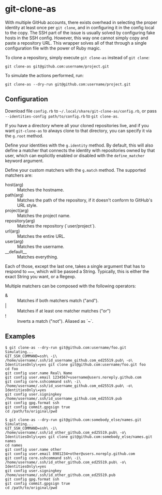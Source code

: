 # git-clone-as
With multiple GitHub accounts, there exists overhead in selecting the proper identity at least once per `git clone`, and in configuring it in the config local to the copy. The SSH part of the issue is usually solved by configuring fake hosts in the SSH config. However, this way one cannot simply copy and paste a repository URL. This wrapper solves all of that through a single configuration file with the power of Ruby magic.

To clone a repository, simply execute `git clone-as` instead of `git clone`:
```
git clone-as git@github.com:username/project.git
```
To simulate the actions performed, run:
```
git clone-as --dry-run git@github.com:username/project.git
```
## Configuration
Download file `config.rb` to `~/.local/share/git-clone-as/config.rb`, or pass `--identities-config path/to/config.rb` to `git clone-as`.

If you have a directory where all your cloned repositories live, and if you want `git-clone-as` to always clone to that directory, you can specify it via the `g.root` method.

Define your identities with the `g.identity` method. By default, this will also define a matcher that connects the identity with repositories owned by that user, which can explicitly enabled or disabled with the `define_matcher` keyword argument.

Define your custom matchers with the `g.match` method. The supported matchers are:
<dl>
  <dt>host(arg)</dt>
  <dd>Matches the hostname.</dd>
  <dt>path(arg)</dt>
  <dd>Matches the path of the repository, if it doesn't conform to GitHub's URL style.</dd>
  <dt>project(arg)</dt>
  <dd>Matches the project name.</dd>
  <dt>repository(arg)</dt>
  <dd>Matches the repository (`user/project`).</dd>
  <dt>url(arg)</dt>
  <dd>Matches the entire URL.</dd>
  <dt>user(arg)</dt>
  <dd>Matches the username.</dd>
  <dt>__default__</dt>
  <dd>Matches everything.</dd>
</dl>
Each of those, except the last one, takes a single argument that has to respond to <code>===</code>, which will be passed a String. Typically, this is either the exact String you want, or a Regexp.

Multiple matchers can be composed with the following operators:
<dl>
  <dt>&</dt>
  <dd>Matches if both matchers match ("and").</dd>
  <dt>|</dt>
  <dd>Matches if at least one matcher matches ("or")</dd>
  <dt>!</dt>
  <dd>Inverts a match ("not"). Aliased as `~`.</dd>
</dl>

## Examples
```
$ git clone-as --dry-run git@github.com:username/foo.git
Simulating...
GIT_SSH_COMMAND=ssh\ -i\ /home/username/.ssh/id_username_github.com_ed25519.pub\ -o\ IdentitiesOnly\=yes git clone git@github.com:username/foo.git foo
cd foo
git config user.name Real\ Name
git config user.email 1234567+username@users.noreply.github.com
git config core.sshcommand ssh\ -i\ /home/username/.ssh/id_username_github.com_ed25519.pub\ -o\ IdentitiesOnly\=yes
git config user.signingkey /home/username/.ssh/id_username_github.com_ed25519.pub
git config gpg.format ssh
git config commit.gpgsign true
cd /path/to/original/pwd
```
```
$ git clone-as --dry-run git@github.com:somebody_else/names.git
Simulating...
GIT_SSH_COMMAND=ssh\ -i\ /home/username/.ssh/id_other_github.com_ed25519.pub\ -o\ IdentitiesOnly\=yes git clone git@github.com:somebody_else/names.git names
cd names
git config user.name other
git config user.email 8901234+other@users.noreply.github.com
git config core.sshcommand ssh\ -i\ /home/username/.ssh/id_other_github.com_ed25519.pub\ -o\ IdentitiesOnly\=yes
git config user.signingkey /home/username/.ssh/id_other_github.com_ed25519.pub
git config gpg.format ssh
git config commit.gpgsign true
cd /path/to/original/pwd
```

